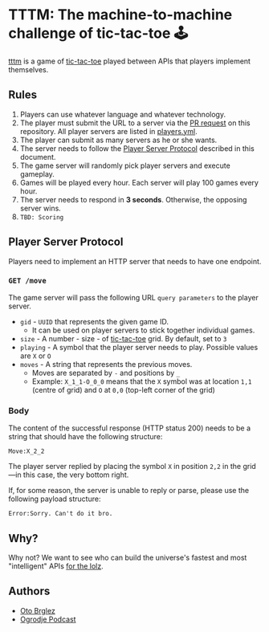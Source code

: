 # TTTM: The machine-to-machine challenge of tic-tac-toe 🕹️

[tttm] is a game of [tic-tac-toe][ttt] played between APIs that players implement themselves.

## Rules

1. Players can use whatever language and whatever technology.
2. The player must submit the URL to a server via the [PR request](https://github.com/ogrodje/tttm/pulls) on this repository. All player servers are listed in [players.yml](./players.yml).
3. The player can submit as many servers as he or she wants.
4. The server needs to follow the [Player Server Protocol](#player-server-protocol) described in this document.
5. The game server will randomly pick player servers and execute gameplay.
6. Games will be played every hour. Each server will play 100 games every hour.
7. The server needs to respond in **3 seconds**. Otherwise, the opposing server wins.
8. `TBD: Scoring`

## Player Server Protocol

Players need to implement an HTTP server that needs to have one endpoint.

### `GET /move`

The game server will pass the following URL `query parameters` to the player server.

- `gid` - `UUID` that represents the given game ID.
  - It can be used on player servers to stick together individual games.
- `size` - A number - size - of [tic-tac-toe][ttt] grid. By default, set to `3`
- `playing` - A symbol that the player server needs to play. Possible values are `X` or `O`
- `moves` - A string that represents the previous moves.
  - Moves are separated by `-` and positions by `_`
  - Example: `X_1_1-O_0_0` means that the `X` symbol was at location `1,1` (centre of grid) and `O` at `0,0` (top-left corner of the grid)

### Body

The content of the successful response (HTTP status 200) needs to be a string that should have the following structure:

```
Move:X_2_2
```

The player server replied by placing the symbol `X` in position `2,2` in the grid—in this case, the very bottom right.

If, for some reason, the server is unable to reply or parse, please use the following payload structure:

```
Error:Sorry. Can't do it bro.
```

## Why?

Why not? We want to see who can build the universe's fastest and most "intelligent" APIs [for the lolz](https://www.urbandictionary.com/define.php?term=for+the+lolz).

## Authors

- [Oto Brglez](https://github.com/otobrglez)
- [Ogrodje Podcast](https://ogrodje.si)

[tttm]: https://github.com/ogrodje/tttm
[ttt]: https://en.wikipedia.org/wiki/Tic-tac-toe
